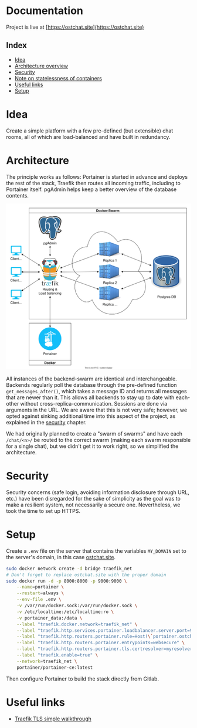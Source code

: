 # Documentation
Project is live at [https://ostchat.site](https://ostchat.site)

## Index
- [Idea](#idea)
- [Architecture overview](#architecture)
- [Security](#security)
- [Note on statelessness of containers](#note-on-statelessness-of-containers)
- [Useful links](#useful-links)
- [Setup](#setup)

# Idea
Create a simple platform with a few pre-defined (but extensible) chat rooms, all of which are load-balanced and have built in redundancy.

# Architecture
The principle works as follows: Portainer is started in advance and deploys the rest of the stack, Traefik then routes all incoming traffic, including to Portainer itself. pgAdmin helps keep a better overview of the database contents.

![](Documentation/architecture.drawio.svg)

All instances of the backend-swarm are identical and interchangeable.
Backends regularly poll the database through the pre-defined function `get_messages_after()`, which takes a message ID and returns all messages that are newer than it. This allows all backends to stay up to date with each-other without cross-replica-communication.
Sessions are done via arguments in the URL. We are aware that this is not very safe; however, we opted against sinking additional time into this aspect of the project, as explained in the [security](#security) chapter.

We had originally planned to create a "swarm of swarms" and have each `/chat/<n>/` be routed to the correct swarm (making each swarm responsible for a single chat), but we didn't get it to work right, so we simplified the architecture.

# Security
Security concerns (safe login, avoiding information disclosure through URL, etc.) have been disregarded for the sake of simplicity as the goal was to make a resilient system, not necessarily a secure one. Nevertheless, we took the time to set up HTTPS.


# Setup
Create a `.env` file on the server that contains the variables `MY_DOMAIN` set to the server's domain, in this case [ostchat.site](https://ostchat.site).
```bash
sudo docker network create -d bridge traefik_net
# Don't forget to replace ostchat.site with the proper domain
sudo docker run -d -p 8000:8000 -p 9000:9000 \
    --name=portainer \
    --restart=always \
    --env-file .env \
    -v /var/run/docker.sock:/var/run/docker.sock \
    -v /etc/localtime:/etc/localtime:ro \
    -v portainer_data:/data \
    --label "traefik.docker.network=traefik_net" \
    --label "traefik.http.services.portainer.loadbalancer.server.port=9000" \
    --label "traefik.http.routers.portainer.rule=Host(\`portainer.ostchat.site\`)" \
    --label "traefik.http.routers.portainer.entrypoints=websecure" \
    --label "traefik.http.routers.portainer.tls.certresolver=myresolver" \
    --label "traefik.enable=true" \
    --network=traefik_net \
    portainer/portainer-ce:latest
```
Then configure Portainer to build the stack directly from Gitlab.

# Useful links
- [Traefik TLS simple walkthrough](https://doc.traefik.io/traefik/user-guides/docker-compose/acme-tls/)
